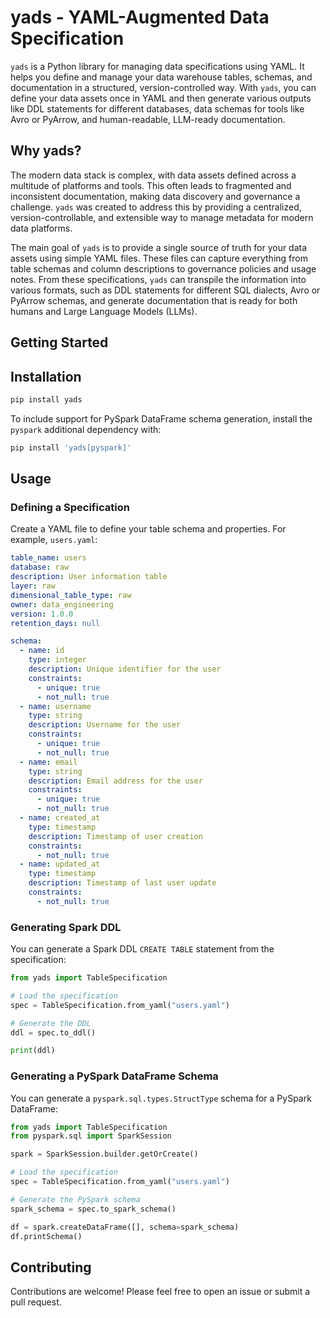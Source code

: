 # yads - YAML-Augmented Data Specification

`yads` is a Python library for managing data specifications using YAML. It helps you define and manage your data warehouse tables, schemas, and documentation in a structured, version-controlled way. With `yads`, you can define your data assets once in YAML and then generate various outputs like DDL statements for different databases, data schemas for tools like Avro or PyArrow, and human-readable, LLM-ready documentation.

## Why yads?

The modern data stack is complex, with data assets defined across a multitude of platforms and tools. This often leads to fragmented and inconsistent documentation, making data discovery and governance a challenge. `yads` was created to address this by providing a centralized, version-controllable, and extensible way to manage metadata for modern data platforms.

The main goal of `yads` is to provide a single source of truth for your data assets using simple YAML files. These files can capture everything from table schemas and column descriptions to governance policies and usage notes. From these specifications, `yads` can transpile the information into various formats, such as DDL statements for different SQL dialects, Avro or PyArrow schemas, and generate documentation that is ready for both humans and Large Language Models (LLMs).

## Getting Started

## Installation

```bash
pip install yads
```

To include support for PySpark DataFrame schema generation, install the `pyspark` additional dependency with:

```bash
pip install 'yads[pyspark]'
```

## Usage

### Defining a Specification

Create a YAML file to define your table schema and properties. For example, `users.yaml`:

```yaml
table_name: users
database: raw
description: User information table
layer: raw
dimensional_table_type: raw
owner: data_engineering
version: 1.0.0
retention_days: null

schema:
  - name: id
    type: integer
    description: Unique identifier for the user
    constraints:
      - unique: true
      - not_null: true
  - name: username
    type: string
    description: Username for the user
    constraints:
      - unique: true
      - not_null: true
  - name: email
    type: string
    description: Email address for the user
    constraints:
      - unique: true
      - not_null: true
  - name: created_at
    type: timestamp
    description: Timestamp of user creation
    constraints:
      - not_null: true
  - name: updated_at
    type: timestamp
    description: Timestamp of last user update
    constraints:
      - not_null: true
```

### Generating Spark DDL

You can generate a Spark DDL `CREATE TABLE` statement from the specification:

```python
from yads import TableSpecification

# Load the specification
spec = TableSpecification.from_yaml("users.yaml")

# Generate the DDL
ddl = spec.to_ddl()

print(ddl)
```

### Generating a PySpark DataFrame Schema

You can generate a `pyspark.sql.types.StructType` schema for a PySpark DataFrame:

```python
from yads import TableSpecification
from pyspark.sql import SparkSession

spark = SparkSession.builder.getOrCreate()

# Load the specification
spec = TableSpecification.from_yaml("users.yaml")

# Generate the PySpark schema
spark_schema = spec.to_spark_schema()

df = spark.createDataFrame([], schema=spark_schema)
df.printSchema()
```

## Contributing

Contributions are welcome! Please feel free to open an issue or submit a pull request.
